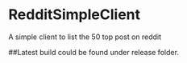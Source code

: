 # RedditSimpleClient
A simple client to list the 50 top post on reddit

##Latest build could be found under release folder.
